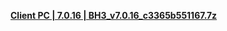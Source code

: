 **[ Client PC | 7.0.16 | BH3_v7.0.16_c3365b551167.7z ](https://bh3rd-beta.bh3.com/ptpublic/Beta/20230908104719_15XN3fR5PaZuS9ZE/BH3_v7.0.16_c3365b551167.7z)**
